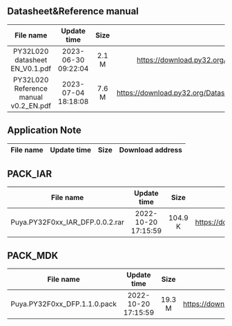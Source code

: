 ## Datasheet&Reference manual
| File name | Update time | Size | Download address |
| :----: | :----: | :----: | :----: |
| PY32L020 datasheet EN_V0.1.pdf | 2023-06-30 09:22:04 | 2.1 M | https://download.py32.org/Datasheet%26Reference%20manual/PY32L020%20datasheet%20EN_V0.1.pdf |
| PY32L020 Reference manual v0.2_EN.pdf | 2023-07-04 18:18:08 | 7.6 M | https://download.py32.org/Datasheet%26Reference%20manual/PY32L020%20Reference%20manual%20v0.2_EN.pdf |
## Application Note
| File name | Update time | Size | Download address |
| :----: | :----: | :----: | :----: |
## PACK_IAR
| File name | Update time | Size | Download address |
| :----: | :----: | :----: | :----: |
| Puya.PY32F0xx_IAR_DFP.0.0.2.rar | 2022-10-20 17:15:59 | 104.9 K | https://download.py32.org/PACK_IAR/Puya.PY32F0xx_IAR_DFP.0.0.2.rar |
## PACK_MDK
| File name | Update time | Size | Download address |
| :----: | :----: | :----: | :----: |
| Puya.PY32F0xx_DFP.1.1.0.pack | 2022-10-20 17:15:59 | 19.3 M | https://download.py32.org/PACK_MDK/Puya.PY32F0xx_DFP.1.1.0.pack |
